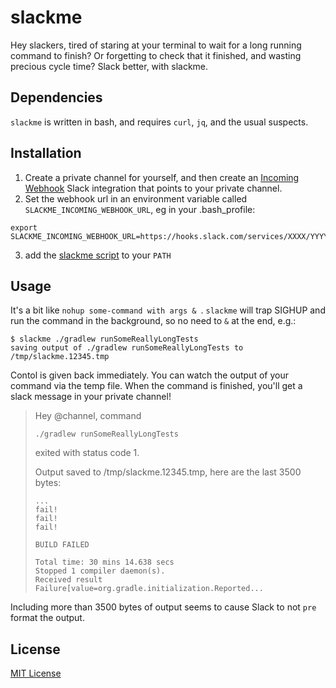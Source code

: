# slackme

Hey slackers, tired of staring at your terminal to wait for a long running command to finish? Or forgetting to check that it finished, and wasting precious cycle time? Slack better, with slackme.

## Dependencies

`slackme` is written in bash, and requires `curl`, `jq`, and the usual suspects. 

## Installation

1. Create a private channel for yourself, and then create an [Incoming Webhook](https://api.slack.com/incoming-webhooks) Slack integration that points to your private channel.
2. Set the webhook url in an environment variable called `SLACKME_INCOMING_WEBHOOK_URL`, eg in your .bash_profile:

```
export SLACKME_INCOMING_WEBHOOK_URL=https://hooks.slack.com/services/XXXX/YYYY/ZZZZ
```
3. add the [slackme script](/slackme) to your `PATH`

## Usage

It's a bit like `nohup some-command with args & `. `slackme` will trap SIGHUP and run the command in the background, so no need to `&` at the end, e.g.:

```
$ slackme ./gradlew runSomeReallyLongTests
saving output of ./gradlew runSomeReallyLongTests to /tmp/slackme.12345.tmp
```  

Contol is given back immediately. You can watch the output of your command via the temp file. When the command is finished, you'll get a slack message in your private channel!

>Hey @channel, command
>```
>./gradlew runSomeReallyLongTests
>```
>exited with status code 1.
>
> Output saved to /tmp/slackme.12345.tmp, here are the last 3500 bytes:
>```
>...
>fail!
>fail!
>fail!
>
>BUILD FAILED
>
>Total time: 30 mins 14.638 secs
>Stopped 1 compiler daemon(s).
>Received result Failure[value=org.gradle.initialization.Reported...
>```

Including more than 3500 bytes of output seems to cause Slack to not `pre` format the output. 

## License

[MIT License](/LICENSE)

